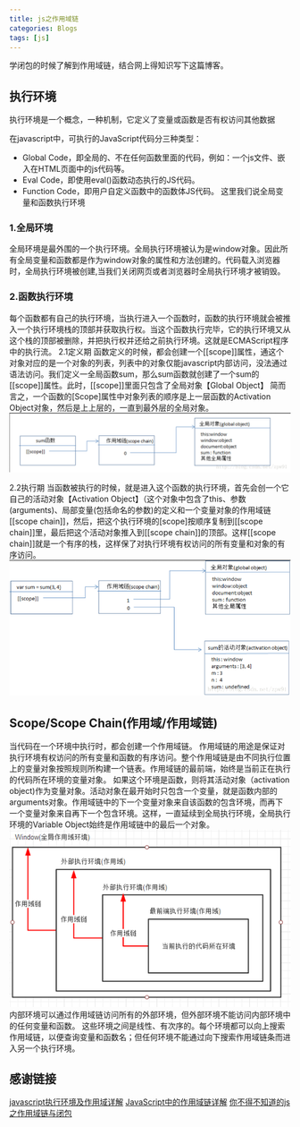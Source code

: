 ```yaml
---
title: js之作用域链
categories: Blogs
tags: [js]
---
```

学闭包的时候了解到作用域链，结合网上得知识写下这篇博客。<!--more-->

## 执行环境
执行环境是一个概念，一种机制，它定义了变量或函数是否有权访问其他数据

在javascript中，可执行的JavaScript代码分三种类型： 
* Global Code，即全局的、不在任何函数里面的代码，例如：一个js文件、嵌入在HTML页面中的js代码等。 
* Eval Code，即使用eval()函数动态执行的JS代码。 
* Function Code，即用户自定义函数中的函数体JS代码。
这里我们说全局变量和函数执行环境

### 1.全局环境
全局环境是最外围的一个执行环境。全局执行环境被认为是window对象。因此所有全局变量和函数都是作为window对象的属性和方法创建的。代码载入浏览器时，全局执行环境被创建,当我们关闭网页或者浏览器时全局执行环境才被销毁。

### 2.函数执行环境
每个函数都有自己的执行环境，当执行进入一个函数时，函数的执行环境就会被推入一个执行环境栈的顶部并获取执行权。当这个函数执行完毕，它的执行环境又从这个栈的顶部被删除，并把执行权并还给之前执行环境。这就是ECMAScript程序中的执行流。
2.1定义期
函数定义的时候，都会创建一个[[scope]]属性，通这个对象对应的是一个对象的列表，列表中的对象仅能javascript内部访问，没法通过语法访问。我们定义一全局函数sum，那么sum函数就创建了一个sum的[[scope]]属性。此时，[[scope]]里面只包含了全局对象【Global Object】
简而言之，一个函数的[Scope]属性中对象列表的顺序是上一层函数的Activation Object对象，然后是上上层的，一直到最外层的全局对象。
![定义期](/img/js之作用域链/1.png)

2.2执行期 
当函数被执行的时候，就是进入这个函数的执行环境，首先会创一个它自己的活动对象【Activation Object】（这个对象中包含了this、参数(arguments)、局部变量(包括命名的参数)的定义和一个变量对象的作用域链[[scope chain]]，然后，把这个执行环境的[scope]按顺序复制到[[scope chain]]里，最后把这个活动对象推入到[[scope chain]]的顶部。这样[[scope chain]]就是一个有序的栈，这样保了对执行环境有权访问的所有变量和对象的有序访问。
![执行期](/img/js之作用域链/2.png)

## Scope/Scope Chain(作用域/作用域链)
当代码在一个环境中执行时，都会创建一个作用域链。 作用域链的用途是保证对执行环境有权访问的所有变量和函数的有序访问。整个作用域链是由不同执行位置上的变量对象按照规则所构建一个链表。作用域链的最前端，始终是当前正在执行的代码所在环境的变量对象。
如果这个环境是函数，则将其活动对象（activation object)作为变量对象。活动对象在最开始时只包含一个变量，就是函数内部的arguments对象。作用域链中的下一个变量对象来自该函数的包含环境，而再下一个变量对象来自再下一个包含环境。这样，一直延续到全局执行环境，全局执行环境的Variable Object始终是作用域链中的最后一个对象。
![作用域](/img/js之作用域链/3.png)
内部环境可以通过作用域链访问所有的外部环境，但外部环境不能访问内部环境中的任何变量和函数。
这些环境之间是线性、有次序的。每个环境都可以向上搜索作用域链，以便查询变量和函数名；但任何环境不能通过向下搜索作用域链条而进入另一个执行环境。

## 感谢链接
[javascript执行环境及作用域详解](http://www.jb51.net/article/83585.htm)
[JavaScript中的作用域链详解](http://blog.csdn.net/charlene0824/article/details/52252824)
[你不得不知道的js之作用域链与闭包](http://blog.csdn.net/zpw91/article/details/53821321)